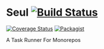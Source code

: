 # Seul [![Build Status](https://circleci.com/gh/MehdiGolchin/seul.png?circle-token=:circle-token)](https://circleci.com/gh/MehdiGolchin/seul)

[![Coverage Status](https://coveralls.io/repos/github/MehdiGolchin/seul/badge.svg?branch=master)](https://coveralls.io/github/MehdiGolchin/seul?branch=master) [
![Packagist](https://img.shields.io/packagist/l/doctrine/orm.svg)](https://github.com/MehdiGolchin/seul/blob/master/LICENSE)

A Task Runner For Monorepos
